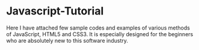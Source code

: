# Javascript-Tutorial
Here I have attached few sample codes and examples of various methods of JavaScript, HTML5 and CSS3. It is especially designed for the beginners who are absolutely new to this software industry. 
